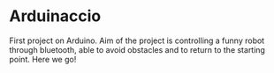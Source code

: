 # Arduinaccio
First project on Arduino. Aim of the project is controlling a funny robot through bluetooth, able to avoid obstacles and to return to the starting point. Here we go!
